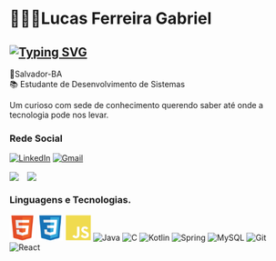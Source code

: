 <h1>👨🏾‍💻Lucas Ferreira Gabriel</h1>
<h2>
<a href="https://git.io/typing-svg"><img src="https://readme-typing-svg.herokuapp.com?font=Fira+Code&weight=500&size=25&pause=1000&color=3A36F7&width=435&lines=Desenvolvedor+de+Sistemas" alt="Typing SVG" /></a>
</h2>

<p>📍Salvador-BA <br>
📚 Estudante de Desenvolvimento de Sistemas</p>


<p>Um curioso com sede de conhecimento querendo saber até onde a tecnologia pode nos levar.</p>

<h3>
Rede Social
</h3>


[![LinkedIn](https://img.shields.io/badge/LinkedIn-0077B5?style=for-the-badge&logo=linkedin&logoColor=white)](https://www.linkedin.com/in/lucas-ferreira-gabriel-a81573187/) 
[![Gmail](https://img.shields.io/badge/-lucasfg071421@gmail.com-D14836?style=for-the-badge&logo=gmail&logoColor=white&link=mailto:gabrielleribeiro2010@gmail.com)](https://mail.google.com/mail/u/2/?ogbl#inbox)

<div style="display: flex; gap: 15px; align-itens: center">

  <a href="https://github.com/lucasfgj/github-readme-stats">
  <img height=200 align="center" src="https://github-readme-stats.vercel.app/api?username=lucasfgj&show_icons=true&theme=dark#gh-dark-mode-only" />
    </a>
<a href="https://github.com/lucasfgj/convoychat">
  <img height=200 align="center" src="https://github-readme-stats.vercel.app/api/top-langs?username=lucasfgj&&show_icons=true&theme=dark#gh-dark-mode-only&layout=compact&langs_count=8&card_width=320" />
</a>
</div>


<h3>Linguagens e Tecnologias.</h3>
<div align="left">
  <img height="45" width="45" src="https://raw.githubusercontent.com/devicons/devicon/master/icons/html5/html5-original.svg" alt="HTML5" title="HTML5"/>
  <img height="45" width="45" src="https://raw.githubusercontent.com/devicons/devicon/master/icons/css3/css3-original.svg" alt="CSS3" title="CSS3"/>
  <img height="45" width="45" src="https://raw.githubusercontent.com/devicons/devicon/master/icons/javascript/javascript-plain.svg" alt="JavaScript" title="JavaScript"/>
  <img height="50" width="50" src="https://cdn.jsdelivr.net/gh/devicons/devicon@latest/icons/java/java-original.svg" alt="Java" title="Java"/>
  <img height="45" width="45" src="https://cdn.jsdelivr.net/gh/devicons/devicon@latest/icons/c/c-original.svg" alt="C" title="C" />
  <img height="45" width="45" src="https://cdn.jsdelivr.net/gh/devicons/devicon@latest/icons/kotlin/kotlin-original.svg" alt="Kotlin" title="Kotlin" />
  <img height="45" width="45" src="https://cdn.jsdelivr.net/gh/devicons/devicon@latest/icons/spring/spring-original.svg" alt="Spring" title="Spring"/>
  <img height="45" width="45" src="https://cdn.jsdelivr.net/gh/devicons/devicon@latest/icons/mysql/mysql-original.svg" alt="MySQL" title="MySQL"/>
  <img height="45" width="45" src="https://cdn.jsdelivr.net/gh/devicons/devicon@latest/icons/git/git-original.svg" alt="Git" title="Git"/>
  <img height="45" width="100" src="https://img.shields.io/badge/React-20232A?style=for-the-badge&logo=react&logoColor=61DAFB" alt="React" title="React"/>
  
  
</div>
